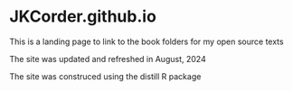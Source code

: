 # JKCorder.github.io

This is a landing page to link to the book folders for my open source texts

The site was updated and refreshed in August, 2024

The site was construced using the distill R package




